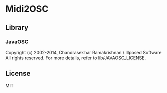 # Midi2OSC
## Library
### JavaOSC
Copyright (c) 2002-2014, Chandrasekhar Ramakrishnan / Illposed Software
All rights reserved.
For more details, refer to lib/JAVAOSC_LICENSE.
## License
MIT
